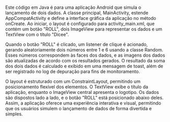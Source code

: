 Este código em Java é para uma aplicação Android que simula o lançamento de dois dados. 
A classe principal, MainActivity, estende AppCompatActivity e define a interface gráfica da aplicação no método onCreate. 
Ao iniciar, o layout é configurado para activity_main.xml, que contém um botão "ROLL", dois ImageView para representar os dados e um TextView com o título "Dicee".

Quando o botão "ROLL" é clicado, um listener de clique é acionado, gerando aleatoriamente dois números entre 1 e 6 usando a classe Random. 
Esses números correspondem às faces dos dados, e as imagens dos dados são atualizadas de acordo com os resultados gerados. 
O resultado da soma dos dois dados é calculado e exibido em uma mensagem de toast, além de ser registrado no log de depuração para fins de monitoramento.

O layout é estruturado com um ConstraintLayout, permitindo um posicionamento flexível dos elementos. 
O TextView exibe o título da aplicação, enquanto o ImageView central apresenta o logotipo. 
Os dados são dispostos lado a lado, e o botão "ROLL" está posicionado abaixo deles. 
Assim, a aplicação oferece uma experiência interativa e visual, permitindo que os usuários simulem o lançamento de dados de forma divertida e simples.




